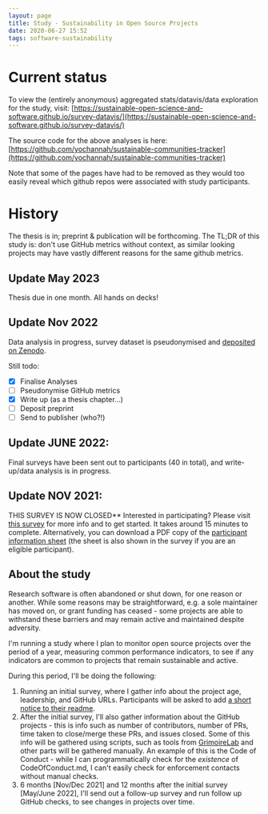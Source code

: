 ```yaml
---
layout: page
title: Study - Sustainability in Open Source Projects
date: 2020-06-27 15:52
tags: software-sustainability
---
```


# Current status

To view the (entirely anonymous) aggregated stats/datavis/data exploration for the study, visit:  [https://sustainable-open-science-and-software.github.io/survey-datavis/](https://sustainable-open-science-and-software.github.io/survey-datavis/)

The source code for the above analyses is here: [https://github.com/yochannah/sustainable-communities-tracker](https://github.com/yochannah/sustainable-communities-tracker)

Note that some of the pages have had to be removed as they would too easily reveal which github repos were associated with study participants. 

# History 

The thesis is in; preprint & publication will be forthcoming. The TL;DR of this study is: don't use GitHub metrics without context, as similar looking projects may have vastly different reasons for the same github metrics. 

## Update May 2023

Thesis due in one month. All hands on decks! 

## Update Nov 2022 

Data analysis in progress, survey dataset is pseudonymised and [deposited on Zenodo](https://doi.org/10.5281/zenodo.7347763). 

Still todo: 

- [x] Finalise Analyses
- [ ] Pseudonymise GitHub metrics
- [x] Write up (as a thesis chapter...)
- [ ] Deposit preprint
- [ ] Send to publisher (who?!)

## Update JUNE 2022: 

Final surveys have been sent out to participants (40 in total), and write-up/data analysis is in progress.

## Update NOV 2021: 

THIS SURVEY IS NOW CLOSED** Interested in participating? Please visit [this survey](https://www.qualtrics.manchester.ac.uk/jfe/form/SV_3xuFqrkbUcvQ9vg) for more info and to get started. It takes around 15 minutes to complete. Alternatively, you can download a PDF copy of the [participant information sheet](assets/PIS_sustainable_software.pdf) (the sheet is also shown in the survey if you are an eligible participant).

## About the study

Research software is often abandoned or shut down, for one reason or another. While some reasons may be straightforward, e.g. a sole maintainer has moved on, or grant funding has ceased - some projects are able to withstand these barriers and may remain active and maintained despite adversity.

I'm running a study where I plan to monitor open source projects over the period of a year, measuring common performance indicators, to see if any indicators are common to projects that remain sustainable and active.

During this period, I'll be doing the following:

1. Running an initial survey, where I gather info about the project age, leadership, and GitHub URLs. Participants will be asked to add [a short notice to their readme](readme_notice).
2. After the initial survey, I'll also gather information about the GitHub projects - this is info such as number of contributors, number of PRs, time taken to close/merge these PRs, and issues closed. Some of this info will be gathered using scripts, such as tools from [GrimoireLab](https://chaoss.github.io/grimoirelab/) and other parts will be gathered manually. An example of this is the Code of Conduct - while I can programmatically check for the _existence_ of CodeOfConduct.md, I can't easily check for enforcement contacts without manual checks.
3. 6 months [Nov/Dec 2021] and 12 months after the initial survey [May/June 2022], I'll send out a follow-up survey and run follow up GitHub checks, to see changes in projects over time.
